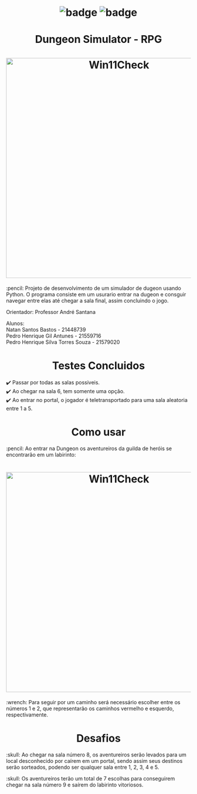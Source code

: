 <h1 align="center">
  
![badge](https://img.shields.io/badge/Python-3776AB?style=for-the-badge&logo=python&logoColor=white) 
![badge](https://img.shields.io/github/repo-size/NAT4N/Dungeon-Simulator---RPG?style=for-the-badge)

 </h1>
 
<h1 align="center">  Dungeon Simulator - RPG  
  <br><br>
  <img src ="https://i.ytimg.com/vi/xK54xgVSls0/maxresdefault.jpg" alt="Win11Check" width="600">
  <br>
</h1>

<p> :pencil:  Projeto de desenvolvimento de um simulador de dugeon usando Python. O programa consiste em um usurario entrar na dugeon e consguir navegar entre elas até chegar a sala final, assim concluindo o jogo. </p>

Orientador: Professor André Santana

Alunos:<br>
Natan Santos Bastos - 21448739 <br>
Pedro Henrique Gil Antunes - 21559716 <br>
Pedro Henrique Silva Torres Souza - 21579020 <br>

<h1 align="center"> Testes Concluidos </h1>

:heavy_check_mark: Passar por todas as salas possiveis.
<br>
:heavy_check_mark: Ao chegar na sala 6, tem somente uma opção.
<br>
:heavy_check_mark: Ao entrar no portal, o jogador é teletransportado para uma sala aleatoria entre 1 a 5.

<h1 align="center"> Como usar </h1>

<p> :pencil:  Ao entrar na Dungeon os aventureiros da guilda de heróis se encontrarão em um labirinto:

<h1 align="center">
<img src = "https://i.imgur.com/eZVxas9.png" alt="Win11Check" width="600">
<br>
</h1>

<p> :wrench: Para seguir por um caminho será necessário escolher entre os números 1 e 2, que representarão os caminhos vermelho e esquerdo, respectivamente.

<h1 align="center"> Desafios </h1>

<p> :skull: Ao chegar na sala número 8, os aventureiros serão levados para um local desconhecido por caírem em um portal, sendo assim seus destinos serão sorteados, podendo ser qualquer sala entre 1, 2, 3, 4 e 5. 
<p> :skull: Os aventureiros terão um total de 7 escolhas para conseguirem chegar na sala número 9 e saírem do labirinto vitoriosos.